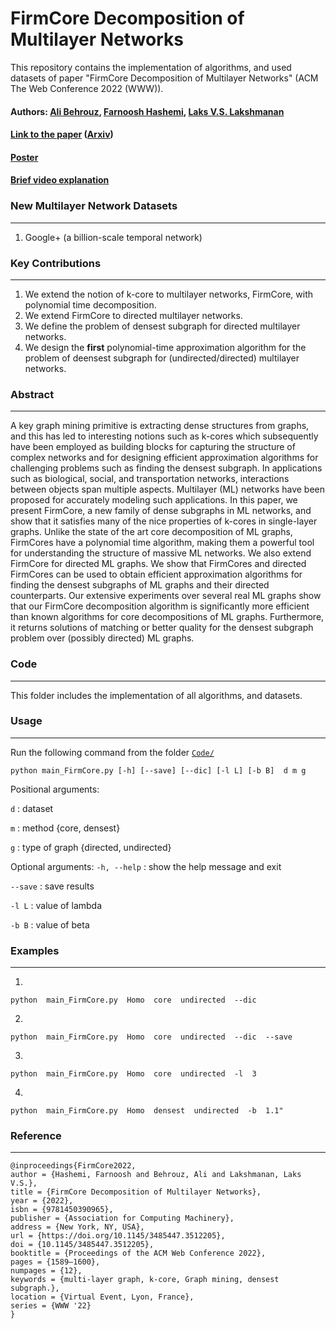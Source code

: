 FirmCore Decomposition of Multilayer Networks
================================================

This repository contains the implementation of algorithms, and used datasets of paper "FirmCore Decomposition of Multilayer Networks" (ACM The Web Conference 2022 (WWW)). 


#### Authors: [Ali Behrouz](https://abehrouz.github.io/), [Farnoosh Hashemi](https://farnooshha.github.io//), [Laks V.S. Lakshmanan](https://www.cs.ubc.ca/~laks/)
#### [Link to the paper](https://dl.acm.org/doi/10.1145/3485447.3512205) ([Arxiv](https://arxiv.org/pdf/2208.11200.pdf))
#### [Poster]()
#### [Brief video explanation]()




### New Multilayer Network Datasets
----------------  
1. Google+ (a billion-scale temporal network)



### Key Contributions
----------------  
1. We extend the notion of k-core to multilayer networks, FirmCore, with polynomial time decomposition. 
2. We extend FirmCore to directed multilayer networks.
3. We define the problem of densest subgraph for directed multilayer networks.
4. We design the **first** polynomial-time approximation algorithm for the problem of deensest subgraph for (undirected/directed) multilayer networks.




### Abstract
----------------  
A key graph mining primitive is extracting dense structures from graphs, and this has led to interesting notions such as k-cores which subsequently have been employed as building blocks for capturing the structure of complex networks and for designing efficient approximation algorithms for challenging problems such as finding the densest subgraph. In applications such as biological, social, and transportation networks, interactions between objects span multiple aspects. Multilayer (ML) networks have been proposed for accurately modeling such applications. In this paper, we present FirmCore, a new family of dense subgraphs in ML networks, and show that it satisfies many of the nice properties of k-cores in single-layer graphs. Unlike the state of the art core decomposition of ML graphs, FirmCores have a polynomial time algorithm, making them a powerful tool for understanding the structure of massive ML networks. We also extend FirmCore for directed ML graphs. We show that FirmCores and directed FirmCores can be used to obtain efficient approximation algorithms for finding the densest subgraphs of ML graphs and their directed counterparts. Our extensive experiments over several real ML graphs show that our FirmCore decomposition algorithm is significantly more efficient than known algorithms for core decompositions of ML graphs. Furthermore, it returns solutions of matching or better quality for the densest subgraph problem over (possibly directed) ML graphs.




### Code
----------------  
This folder includes the implementation of all algorithms, and datasets.




### Usage
----------------  
Run the following command from the folder [`Code/`](Code)

```
python main_FirmCore.py [-h] [--save] [--dic] [-l L] [-b B]  d m g
```

Positional arguments: 

`d` : dataset 

`m` : method {core, densest}

`g` : type of graph {directed, undirected}

Optional arguments: 
`-h, --help` : show the help message and exit 

`--save` : save results 

`-l L` : value of lambda 

`-b B` : value of beta


### Examples
----------------
1.  
```
python  main_FirmCore.py  Homo  core  undirected  --dic
```
2.  
```
python  main_FirmCore.py  Homo  core  undirected  --dic  --save
```
3.  
```
python  main_FirmCore.py  Homo  core  undirected  -l  3
```
4.  
```
python  main_FirmCore.py  Homo  densest  undirected  -b  1.1"
```


### Reference
----------------  
```
@inproceedings{FirmCore2022,
author = {Hashemi, Farnoosh and Behrouz, Ali and Lakshmanan, Laks V.S.},
title = {FirmCore Decomposition of Multilayer Networks},
year = {2022},
isbn = {9781450390965},
publisher = {Association for Computing Machinery},
address = {New York, NY, USA},
url = {https://doi.org/10.1145/3485447.3512205},
doi = {10.1145/3485447.3512205},
booktitle = {Proceedings of the ACM Web Conference 2022},
pages = {1589–1600},
numpages = {12},
keywords = {multi-layer graph, k-core, Graph mining, densest subgraph.},
location = {Virtual Event, Lyon, France},
series = {WWW '22}
}
```

